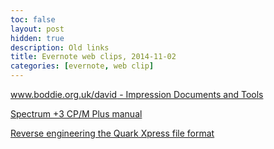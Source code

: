 ```yaml
---
toc: false
layout: post
hidden: true
description: Old links
title: Evernote web clips, 2014-11-02
categories: [evernote, web clip]
---
```


[www.boddie.org.uk/david - Impression Documents and Tools](http://www.boddie.org.uk/david/Projects/Python/Impression/)

[Spectrum +3 CP/M Plus manual](http://www.worldofspectrum.org/Plus3CPMManual/appendix2.html)

[Reverse engineering the Quark Xpress file format](http://www.iwriteiam.nl/QX.html#QQ)

